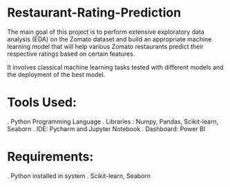 # Restaurant-Rating-Prediction
The main goal of this project is to perform extensive exploratory data analysis (EDA) on the Zomato dataset and build an appropriate machine learning model that will help various Zomato restaurants predict their respective ratings based on certain features.

It involves classical machine learning tasks tested with different models and the deployment of the best model.

# Tools Used:
. Python Programming Language
. Libraries : Numpy, Pandas, Scikit-learn, Seaborn
. IDE: Pycharm and Jupyter Notebook
. Dashboard: Power BI

# Requirements:
. Python installed in system
. Scikit-learn, Seaborn
